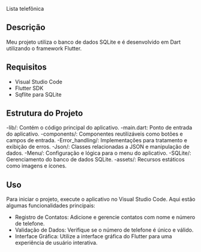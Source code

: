 Lista telefônica

## Descrição
Meu projeto utiliza o banco de dados SQLite e é desenvolvido em Dart utilizando o framework Flutter.

## Requisitos
- Visual Studio Code
- Flutter SDK
- Sqflite para SQLite

## Estrutura do Projeto
-lib/: Contém o código principal do aplicativo.
  -main.dart: Ponto de entrada do aplicativo.
  -components/: Componentes reutilizáveis como botões e campos de entrada.
  -Error_handling/: Implementações para tratamento e exibição de erros.
  -Json/: Classes relacionadas a JSON e manipulação de dados.
  -Menu/: Configuração e lógica para o menu do aplicativo.
  -SQLite/: Gerenciamento do banco de dados SQLite.
-assets/: Recursos estáticos como imagens e ícones.

## Uso
Para iniciar o projeto, execute o aplicativo no Visual Studio Code. Aqui estão algumas funcionalidades principais:

- Registro de Contatos: Adicione e gerencie contatos com nome e número de telefone.
- Validação de Dados: Verifique se o número de telefone é único e válido.
- Interface Gráfica: Utilize a interface gráfica do Flutter para uma experiência de usuário interativa.
